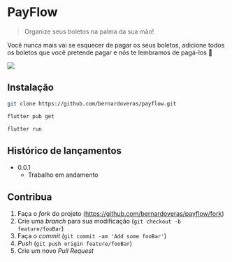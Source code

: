 # PayFlow
> Organize seus boletos na palma da sua mão!

Você nunca mais vai se esquecer de pagar os seus boletos, adicione todos os boletos que você pretende pagar e
nós te lembramos de pagá-los 🥳

![](../header.png)

## Instalação

```bash
git clone https://github.com/bernardoveras/payflow.git

flutter pub get

flutter run
```

## Histórico de lançamentos

* 0.0.1
    * Trabalho em andamento

## Contribua

1. Faça o _fork_ do projeto (<https://github.com/bernardoveras/payflow/fork>)
2. Crie uma _branch_ para sua modificação (`git checkout -b feature/fooBar`)
3. Faça o _commit_ (`git commit -am 'Add some fooBar'`)
4. _Push_ (`git push origin feature/fooBar`)
5. Crie um novo _Pull Request_
